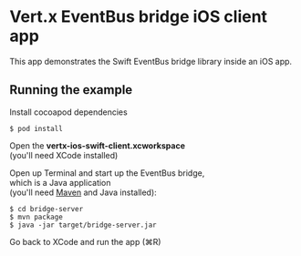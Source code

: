 # Vert.x EventBus bridge iOS client app

This app demonstrates the Swift EventBus bridge library inside an iOS app. 

## Running the example

Install cocoapod dependencies

```console
$ pod install
```

Open the **vertx-ios-swift-client.xcworkspace**  
(you'll need XCode installed)

Open up Terminal and start up the EventBus bridge,  
which is a Java application  
(you'll need [Maven](https://maven.apache.org) and Java installed):

```console
$ cd bridge-server
$ mvn package
$ java -jar target/bridge-server.jar
```

Go back to XCode and run the app (⌘R)
